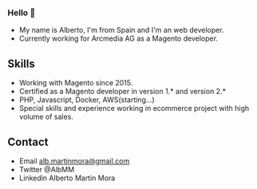 

<!--
**albmartinmora/albmartinmora** is a ✨ _special_ ✨ repository because its `README.md` (this file) appears on your GitHub profile.

Here are some ideas to get you started:

- 🔭 I’m currently working on ...
- 🌱 I’m currently learning ...
- 👯 I’m looking to collaborate on ...
- 🤔 I’m looking for help with ...
- 💬 Ask me about ...
- 📫 How to reach me: ...
- 😄 Pronouns: ...
- ⚡ Fun fact: ...
-->
### Hello 👋
- My name is Alberto, I'm from Spain and I'm an web developer.
- Currently working for Arcmedia AG as a Magento developer.

## Skills
- Working with Magento since 2015.
- Certified as a Magento developer in version 1.* and version 2.*
- PHP, Javascript, Docker, AWS(starting...)
- Special skills and experience working in ecommerce project with high volume of sales.

## Contact
- Email     alb.martinmora@gmail.com
- Twitter   @AlbMM
- Linkedin  Alberto Martin Mora

